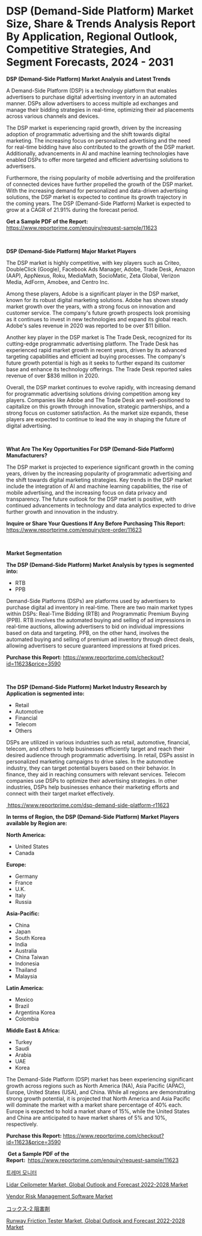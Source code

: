 <p><h1>DSP (Demand-Side Platform) Market Size, Share & Trends Analysis Report By Application, Regional Outlook, Competitive Strategies, And Segment Forecasts, 2024 - 2031</h1></p><p><strong>DSP (Demand-Side Platform) Market Analysis and Latest Trends</strong></p>
<p><p>A Demand-Side Platform (DSP) is a technology platform that enables advertisers to purchase digital advertising inventory in an automated manner. DSPs allow advertisers to access multiple ad exchanges and manage their bidding strategies in real-time, optimizing their ad placements across various channels and devices.</p><p>The DSP market is experiencing rapid growth, driven by the increasing adoption of programmatic advertising and the shift towards digital marketing. The increasing focus on personalized advertising and the need for real-time bidding have also contributed to the growth of the DSP market. Additionally, advancements in AI and machine learning technologies have enabled DSPs to offer more targeted and efficient advertising solutions to advertisers.</p><p>Furthermore, the rising popularity of mobile advertising and the proliferation of connected devices have further propelled the growth of the DSP market. With the increasing demand for personalized and data-driven advertising solutions, the DSP market is expected to continue its growth trajectory in the coming years. The DSP (Demand-Side Platform) Market is expected to grow at a CAGR of 21.91% during the forecast period.</p></p>
<p><strong>Get a Sample PDF of the Report:&nbsp;</strong> <a href="https://www.reportprime.com/enquiry/request-sample/11623">https://www.reportprime.com/enquiry/request-sample/11623</a></p>
<p>&nbsp;</p>
<p><strong>DSP (Demand-Side Platform) Major Market Players</strong></p>
<p><p>The DSP market is highly competitive, with key players such as Criteo, DoubleClick (Google), Facebook Ads Manager, Adobe, Trade Desk, Amazon (AAP), AppNexus, Roku, MediaMath, SocioMatic, Zeta Global, Verizon Media, AdForm, Amobee, and Centro Inc. </p><p>Among these players, Adobe is a significant player in the DSP market, known for its robust digital marketing solutions. Adobe has shown steady market growth over the years, with a strong focus on innovation and customer service. The company's future growth prospects look promising as it continues to invest in new technologies and expand its global reach. Adobe's sales revenue in 2020 was reported to be over $11 billion.</p><p>Another key player in the DSP market is The Trade Desk, recognized for its cutting-edge programmatic advertising platform. The Trade Desk has experienced rapid market growth in recent years, driven by its advanced targeting capabilities and efficient ad buying processes. The company's future growth potential is high as it seeks to further expand its customer base and enhance its technology offerings. The Trade Desk reported sales revenue of over $836 million in 2020.</p><p>Overall, the DSP market continues to evolve rapidly, with increasing demand for programmatic advertising solutions driving competition among key players. Companies like Adobe and The Trade Desk are well-positioned to capitalize on this growth through innovation, strategic partnerships, and a strong focus on customer satisfaction. As the market size expands, these players are expected to continue to lead the way in shaping the future of digital advertising.</p></p>
<p>&nbsp;</p>
<p><strong>What Are The Key Opportunities For DSP (Demand-Side Platform) Manufacturers?</strong></p>
<p><p>The DSP market is projected to experience significant growth in the coming years, driven by the increasing popularity of programmatic advertising and the shift towards digital marketing strategies. Key trends in the DSP market include the integration of AI and machine learning capabilities, the rise of mobile advertising, and the increasing focus on data privacy and transparency. The future outlook for the DSP market is positive, with continued advancements in technology and data analytics expected to drive further growth and innovation in the industry.</p></p>
<p><strong>Inquire or Share Your Questions If Any Before Purchasing This Report:</strong> <a href="https://www.reportprime.com/enquiry/pre-order/11623">https://www.reportprime.com/enquiry/pre-order/11623</a></p>
<p>&nbsp;</p>
<p><strong>Market Segmentation</strong></p>
<p><strong>The DSP (Demand-Side Platform) Market Analysis by types is segmented into:</strong></p>
<p><ul><li>RTB</li><li>PPB</li></ul></p>
<p><p>Demand-Side Platforms (DSPs) are platforms used by advertisers to purchase digital ad inventory in real-time. There are two main market types within DSPs: Real-Time Bidding (RTB) and Programmatic Premium Buying (PPB). RTB involves the automated buying and selling of ad impressions in real-time auctions, allowing advertisers to bid on individual impressions based on data and targeting. PPB, on the other hand, involves the automated buying and selling of premium ad inventory through direct deals, allowing advertisers to secure guaranteed impressions at fixed prices.</p></p>
<p><strong>Purchase this Report:&nbsp;</strong><a href="https://www.reportprime.com/checkout?id=11623&price=3590">https://www.reportprime.com/checkout?id=11623&price=3590</a></p>
<p>&nbsp;</p>
<p><strong>The DSP (Demand-Side Platform) Market Industry Research by Application is segmented into:</strong></p>
<p><ul><li>Retail</li><li>Automotive</li><li>Financial</li><li>Telecom</li><li>Others</li></ul></p>
<p><p>DSPs are utilized in various industries such as retail, automotive, financial, telecom, and others to help businesses efficiently target and reach their desired audience through programmatic advertising. In retail, DSPs assist in personalized marketing campaigns to drive sales. In the automotive industry, they can target potential buyers based on their behavior. In finance, they aid in reaching consumers with relevant services. Telecom companies use DSPs to optimize their advertising strategies. In other industries, DSPs help businesses enhance their marketing efforts and connect with their target market effectively.</p></p>
<p><a href="https://www.reportprime.com/dsp-demand-side-platform-r11623">&nbsp;https://www.reportprime.com/dsp-demand-side-platform-r11623</a></p>
<p><strong>In terms of Region, the DSP (Demand-Side Platform) Market Players available by Region are:</strong></p>
<p>
    <p> <strong> North America: </strong>
        <ul>
            <li>United States</li>
            <li>Canada</li>
        </ul>
        </p> 
    <p> <strong> Europe: </strong>
        <ul>
            <li>Germany</li>
            <li>France</li>
            <li>U.K.</li>
            <li>Italy</li>
            <li>Russia</li>
        </ul>
        </p> 
    <p> <strong> Asia-Pacific: </strong>
        <ul>
            <li>China</li>
            <li>Japan</li>
            <li>South Korea</li>
            <li>India</li>
            <li>Australia</li>
            <li>China Taiwan</li>
            <li>Indonesia</li>
            <li>Thailand</li>
            <li>Malaysia</li>
        </ul>
        </p> 
    <p> <strong> Latin America: </strong>
        <ul>
            <li>Mexico</li>
            <li>Brazil</li>
            <li>Argentina Korea</li>
            <li>Colombia</li>
        </ul>
        </p> 
    <p> <strong> Middle East & Africa: </strong>
        <ul>
            <li>Turkey</li>
            <li>Saudi</li>
            <li>Arabia</li>
            <li>UAE</li>
            <li>Korea</li>
        </ul>
    </p>
    </p>
<p><p>The Demand-Side Platform (DSP) market has been experiencing significant growth across regions such as North America (NA), Asia Pacific (APAC), Europe, United States (USA), and China. While all regions are demonstrating strong growth potential, it is projected that North America and Asia Pacific will dominate the market with a market share percentage of 40% each. Europe is expected to hold a market share of 15%, while the United States and China are anticipated to have market shares of 5% and 10%, respectively.</p></p>
<p><strong>Purchase this Report: </strong><a href="https://www.reportprime.com/checkout?id=11623&price=3590">https://www.reportprime.com/checkout?id=11623&price=3590</a></p>
<p>&nbsp;<strong>Get a Sample PDF of the Report:&nbsp;&nbsp;</strong><a href="https://www.reportprime.com/enquiry/request-sample/11623">https://www.reportprime.com/enquiry/request-sample/11623</a></p>
<p><strong></strong></p>
<p><p><a href="https://medium.com/@othaleffler61/%EC%A0%9C%ED%92%88-%EC%9C%A0%ED%98%95%EB%B3%84-%EB%8F%99%EB%AC%BC-%EB%AA%A8%EB%8B%88%ED%84%B0-%EC%9D%B8%EA%B0%84-%EB%AA%A8%EB%8B%88%ED%84%B0-%EC%B5%9C%EC%A2%85-%EC%82%AC%EC%9A%A9%EC%B2%98-%EB%B3%91%EC%9B%90-%EC%97%B0%EA%B5%AC%EC%86%8C-%EC%97%B0%EA%B5%AC-%EA%B8%B0%EA%B4%80-%EA%B8%B0%ED%83%80-%EB%B0%8F-%EC%A7%80%EC%97%AD%EB%B3%84-2024-2031-%EC%A7%84%EB%8F%99-%EB%AA%A8%EB%8B%88%ED%84%B0-%EC%8B%9C%EC%9E%A5-%EB%B3%B4%EA%B3%A0%EC%84%9C-88a7d09f0c1d">트레머 모니터</a></p><p><a href="https://issuu.com/reportprime-2/docs/lidar-ceilometer-market-global-outl_19d16ff46f0ad4">Lidar Ceilometer Market, Global Outlook and Forecast 2022-2028 Market</a></p><p><a href="https://medium.com/@hskdk2672/vendor-risk-management-software-market-a-global-and-regional-analysis-focus-on-region-c5bdcf30e91e">Vendor Risk Management Software Market</a></p><p><a href="https://medium.com/@manuelmann1976/cox-2%E9%98%BB%E5%AE%B3%E5%89%A4%E5%B8%82%E5%A0%B4%E4%BA%88%E6%B8%AC-2024%E5%B9%B4%E3%81%8B%E3%82%892031%E5%B9%B4%E3%81%BE%E3%81%A7%E3%81%AE%E3%82%B0%E3%83%AD%E3%83%BC%E3%83%90%E3%83%AB%E5%B8%82%E5%A0%B4%E5%8B%95%E5%90%91%E3%81%A8%E5%88%86%E6%9E%90-166%E3%83%9A%E3%83%BC%E3%82%B8%E3%81%A7%E3%82%AB%E3%83%90%E3%83%BC-565a306fe944">コックス-2 阻害剤</a></p><p><a href="https://issuu.com/reportprime-2/docs/runway-friction-tester-market-globa_b5c3e4ed01ccd8">Runway Friction Tester Market, Global Outlook and Forecast 2022-2028 Market</a></p></p>